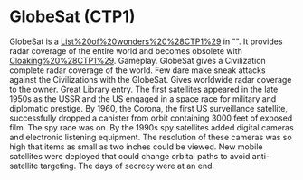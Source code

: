 # GlobeSat (CTP1)

GlobeSat is a [List%20of%20wonders%20%28CTP1%29](wonder) in "". It provides radar coverage of the entire world and becomes obsolete with [Cloaking%20%28CTP1%29](Cloaking).
Gameplay.
GlobeSat gives a Civilization complete radar coverage of the world. Few dare make sneak attacks against the Civilizations with the GlobeSat. Gives worldwide radar coverage to the owner.
Great Library entry.
The first satellites appeared in the late 1950s as the USSR and the US engaged in a space race for military and diplomatic prestige. By 1960, the Corona, the first US surveillance satellite, successfully dropped a canister from orbit containing 3000 feet of exposed film. The spy race was on. By the 1990s spy satellites added digital cameras and electronic listening equipment. The resolution of these cameras was so high that items as small as two inches could be viewed. New mobile satellites were deployed that could change orbital paths to avoid anti-satellite targeting. The days of secrecy were at an end.